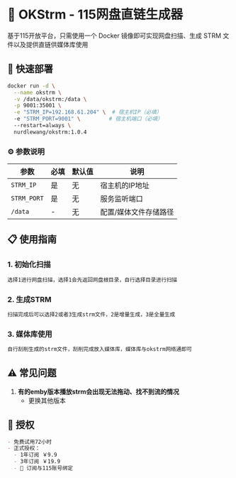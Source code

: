 # 🚀 OKStrm - 115网盘直链生成器

基于115开放平台，只需使用一个 Docker 镜像即可实现网盘扫描、生成 STRM 文件以及提供直链供媒体库使用


## 🐳 快速部署

```bash
docker run -d \
  --name okstrm \
  -v /data/okstrm:/data \
  -p 9001:35001 \
  -e "STRM_IP=192.168.61.204" \  # 宿主机IP（必填）
  -e "STRM_PORT=9001" \         # 宿主机端口（必填）
  --restart=always \
  nurdlewang/okstrm:1.0.4
```

### ⚙️ 参数说明
| 参数 | 必填 | 默认值 | 说明 |
|------|------|--------|------|
| `STRM_IP` | 是 | 无 | 宿主机的IP地址 |
| `STRM_PORT` | 是 | 无 | 服务监听端口 |
| `/data` | - | 无 | 配置/媒体文件存储路径 |

## 📋 使用指南

### 1. 初始化扫描
```bash
选择1进行网盘扫描，选择1会先返回网盘根目录，自行选择目录进行扫描
```

### 2. 生成STRM
```bash
扫描完成后可以选择2或者3生成strm文件，2是增量生成，3是全量生成
```
### 3. 媒体库使用
```bash
自行刮削生成的strm文件，刮削完成放入媒体库，媒体库与okstrm网络通即可
```


## ⚠️ 常见问题

1. **有的emby版本播放strm会出现无法拖动、找不到流的情况**
   - 更换其他版本
   

## 📜 授权
```markdown
- 免费试用72小时
- 正式授权：
  - 1年订阅 ￥9.9 
  - 3年订阅 ￥19.9
  - 🔑 订阅与115账号绑定
```
